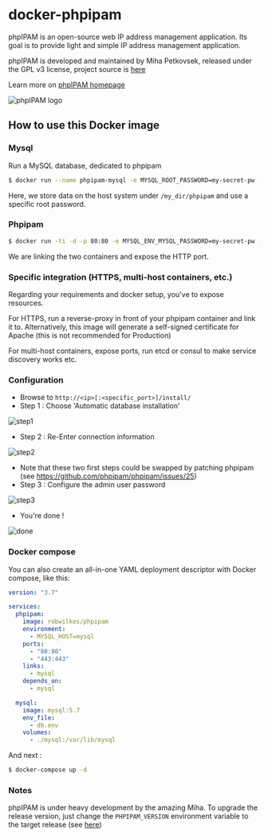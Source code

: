 # docker-phpipam

phpIPAM is an open-source web IP address management application. Its goal is to provide light and simple IP address management application.

phpIPAM is developed and maintained by Miha Petkovsek, released under the GPL v3 license, project source is [here](https://github.com/phpipam/phpipam)

Learn more on [phpIPAM homepage](http://phpipam.net)

![phpIPAM logo](http://phpipam.net/wp-content/uploads/2014/12/phpipam_logo_small.png)

## How to use this Docker image

### Mysql

Run a MySQL database, dedicated to phpipam

```bash
$ docker run --name phpipam-mysql -e MYSQL_ROOT_PASSWORD=my-secret-pw -v /my_dir/phpipam:/var/lib/mysql -d mysql:5.6
```

Here, we store data on the host system under `/my_dir/phpipam` and use a specific root password. 

### Phpipam 

```bash
$ docker run -ti -d -p 80:80 -e MYSQL_ENV_MYSQL_PASSWORD=my-secret-pw --name ipam --link phpipam-mysql:mysql pierrecdn/phpipam
```

We are linking the two containers and expose the HTTP port. 

### Specific integration (HTTPS, multi-host containers, etc.)

Regarding your requirements and docker setup, you've to expose resources. 

For HTTPS, run a reverse-proxy in front of your phpipam container and link it to.
Alternatively, this image will generate a self-signed certificate for Apache (this is not recommended for Production)

For multi-host containers, expose ports, run etcd or consul to make service discovery works etc. 

### Configuration 

* Browse to `http://<ip>[:<specific_port>]/install/`
* Step 1 : Choose 'Automatic database installation'

![step1](https://cloud.githubusercontent.com/assets/4225738/8746785/01758b9e-2c8d-11e5-8643-7f5862c75efe.png)

* Step 2 : Re-Enter connection information

![step2](https://cloud.githubusercontent.com/assets/4225738/8746789/0ad367e2-2c8d-11e5-80bb-f5093801e139.png)

* Note that these two first steps could be swapped by patching phpipam (see https://github.com/phpipam/phpipam/issues/25)
* Step 3 : Configure the admin user password

![step3](https://cloud.githubusercontent.com/assets/4225738/8746790/0c434bf6-2c8d-11e5-9ae7-b7d1021b7aa0.png)

* You're done ! 

![done](https://cloud.githubusercontent.com/assets/4225738/8746792/0d6fa34e-2c8d-11e5-8002-3793361ae34d.png)

### Docker compose 

You can also create an all-in-one YAML deployment descriptor with Docker compose, like this:

```yaml
version: "3.7"

services:
  phpipam:
    image: robwilkes/phpipam
    environment:
      - MYSQL_HOST=mysql
    ports:
      - "80:80"
      - "443:443"
    links:
      - mysql
    depends_on:
      - mysql

  mysql:
    image: mysql:5.7
    env_file:
      - db.env
    volumes:
      - ./mysql:/var/lib/mysql
```

And next :

```bash 
$ docker-compose up -d
```

### Notes

phpIPAM is under heavy development by the amazing Miha. 
To upgrade the release version, just change the `PHPIPAM_VERSION` environment variable to the target release (see [here](https://github.com/phpipam/phpipam/releases)) 
